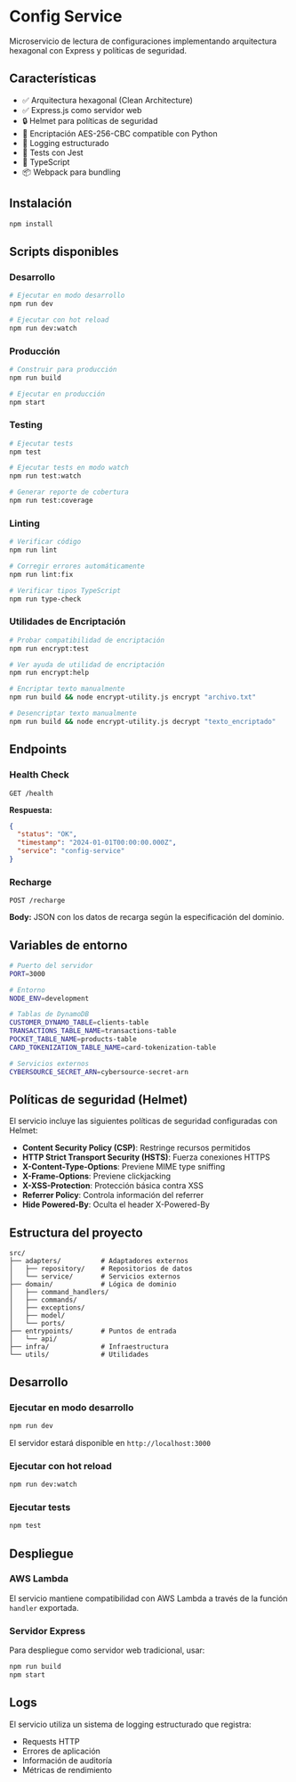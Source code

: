 # Config Service

Microservicio de lectura de configuraciones implementando arquitectura hexagonal con Express y políticas de seguridad.

## Características

- ✅ Arquitectura hexagonal (Clean Architecture)
- ✅ Express.js como servidor web
- 🔒 Helmet para políticas de seguridad
- 🔐 Encriptación AES-256-CBC compatible con Python
- 📝 Logging estructurado
- 🧪 Tests con Jest
- 🔧 TypeScript
- 📦 Webpack para bundling

## Instalación

```bash
npm install
```

## Scripts disponibles

### Desarrollo
```bash
# Ejecutar en modo desarrollo
npm run dev

# Ejecutar con hot reload
npm run dev:watch
```

### Producción
```bash
# Construir para producción
npm run build

# Ejecutar en producción
npm start
```

### Testing
```bash
# Ejecutar tests
npm test

# Ejecutar tests en modo watch
npm run test:watch

# Generar reporte de cobertura
npm run test:coverage
```

### Linting
```bash
# Verificar código
npm run lint

# Corregir errores automáticamente
npm run lint:fix

# Verificar tipos TypeScript
npm run type-check
```

### Utilidades de Encriptación
```bash
# Probar compatibilidad de encriptación
npm run encrypt:test

# Ver ayuda de utilidad de encriptación
npm run encrypt:help

# Encriptar texto manualmente
npm run build && node encrypt-utility.js encrypt "archivo.txt"

# Desencriptar texto manualmente
npm run build && node encrypt-utility.js decrypt "texto_encriptado"
```

## Endpoints

### Health Check
```
GET /health
```

**Respuesta:**
```json
{
  "status": "OK",
  "timestamp": "2024-01-01T00:00:00.000Z",
  "service": "config-service"
}
```

### Recharge
```
POST /recharge
```

**Body:** JSON con los datos de recarga según la especificación del dominio.

## Variables de entorno

```bash
# Puerto del servidor
PORT=3000

# Entorno
NODE_ENV=development

# Tablas de DynamoDB
CUSTOMER_DYNAMO_TABLE=clients-table
TRANSACTIONS_TABLE_NAME=transactions-table
POCKET_TABLE_NAME=products-table
CARD_TOKENIZATION_TABLE_NAME=card-tokenization-table

# Servicios externos
CYBERSOURCE_SECRET_ARN=cybersource-secret-arn
```

## Políticas de seguridad (Helmet)

El servicio incluye las siguientes políticas de seguridad configuradas con Helmet:

- **Content Security Policy (CSP)**: Restringe recursos permitidos
- **HTTP Strict Transport Security (HSTS)**: Fuerza conexiones HTTPS
- **X-Content-Type-Options**: Previene MIME type sniffing
- **X-Frame-Options**: Previene clickjacking
- **X-XSS-Protection**: Protección básica contra XSS
- **Referrer Policy**: Controla información del referrer
- **Hide Powered-By**: Oculta el header X-Powered-By

## Estructura del proyecto

```
src/
├── adapters/          # Adaptadores externos
│   ├── repository/    # Repositorios de datos
│   └── service/       # Servicios externos
├── domain/            # Lógica de dominio
│   ├── command_handlers/
│   ├── commands/
│   ├── exceptions/
│   ├── model/
│   └── ports/
├── entrypoints/       # Puntos de entrada
│   └── api/
├── infra/             # Infraestructura
└── utils/             # Utilidades
```

## Desarrollo

### Ejecutar en modo desarrollo
```bash
npm run dev
```

El servidor estará disponible en `http://localhost:3000`

### Ejecutar con hot reload
```bash
npm run dev:watch
```

### Ejecutar tests
```bash
npm test
```

## Despliegue

### AWS Lambda
El servicio mantiene compatibilidad con AWS Lambda a través de la función `handler` exportada.

### Servidor Express
Para despliegue como servidor web tradicional, usar:
```bash
npm run build
npm start
```

## Logs

El servicio utiliza un sistema de logging estructurado que registra:
- Requests HTTP
- Errores de aplicación
- Información de auditoría
- Métricas de rendimiento 
